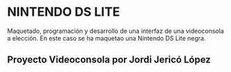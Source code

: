 # NINTENDO DS LITE

Maquetado, programación y desarrollo de una interfaz de una videoconsola a elección. En este caso se ha maquetao una Nintendo DS Lite negra.









## Proyecto Videoconsola por Jordi Jericó López

